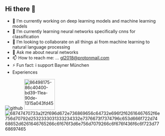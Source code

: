 ## Hi there 👋

<!--
**god3krutzsch/god3krutzsch** is a ✨ _special_ ✨ repository because its `README.md` (this file) appears on your GitHub profile.

Here are some ideas to get you started:
-->
- 🔭 I’m currently working on deep learning models and machine learning models
- 🌱 I’m currently learning neural networks specifically cnns for classification
- 👯 I’m looking to collaborate on all things ai from machine learning to natural language processing
- 💬 Ask me about neural networks
- 📫 How to reach me: ... gl2018@protonmail.com
- ⚡ Fun fact: i support Bayner München
- Experiences
  
![github](https://img.shields.io/badge/GitHub-000000?style=for-the-badge&logo=GitHub&logoColor=white)
<img width="100" alt="86498175-86c40400-bd39-11ea-90de-1315a043fd45" src="https://github.com/user-attachments/assets/b10eada4-2b91-413f-818b-3d6d87ccac28">
![68747470733a2f2f696d672e736869656c64732e696f2f62616467652f6e756d70792d2532333031333234332e7376673f7374796c653d666f722d7468652d6261646765266c6f676f3d6e756d7079266c6f676f436f6c6f723d7768697465](https://github.com/user-attachments/assets/0383d678-20f6-4276-802b-a56f5d451568)

